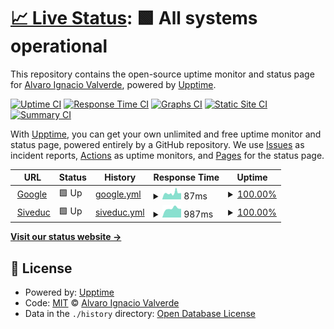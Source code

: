 # [📈 Live Status](https://valrojo.github.io/vigiasiveduc/): <!--live status--> **🟩 All systems operational**

This repository contains the open-source uptime monitor and status page for [Alvaro Ignacio Valverde](https://valrojo.github.io/vigiasiveduc/), powered by [Upptime](https://github.com/upptime/upptime).

[![Uptime CI](https://github.com/Valrojo/vigiasiveduc/workflows/Uptime%20CI/badge.svg)](https://github.com/Valrojo/vigiasiveduc/actions?query=workflow%3A%22Uptime+CI%22)
[![Response Time CI](https://github.com/Valrojo/vigiasiveduc/workflows/Response%20Time%20CI/badge.svg)](https://github.com/Valrojo/vigiasiveduc/actions?query=workflow%3A%22Response+Time+CI%22)
[![Graphs CI](https://github.com/Valrojo/vigiasiveduc/workflows/Graphs%20CI/badge.svg)](https://github.com/Valrojo/vigiasiveduc/actions?query=workflow%3A%22Graphs+CI%22)
[![Static Site CI](https://github.com/Valrojo/vigiasiveduc/workflows/Static%20Site%20CI/badge.svg)](https://github.com/Valrojo/vigiasiveduc/actions?query=workflow%3A%22Static+Site+CI%22)
[![Summary CI](https://github.com/Valrojo/vigiasiveduc/workflows/Summary%20CI/badge.svg)](https://github.com/Valrojo/vigiasiveduc/actions?query=workflow%3A%22Summary+CI%22)

With [Upptime](https://upptime.js.org), you can get your own unlimited and free uptime monitor and status page, powered entirely by a GitHub repository. We use [Issues](https://github.com/Valrojo/vigiasiveduc/issues) as incident reports, [Actions](https://github.com/Valrojo/vigiasiveduc/actions) as uptime monitors, and [Pages](https://valrojo.github.io/vigiasiveduc/) for the status page.

<!--start: status pages-->
<!-- This summary is generated by Upptime (https://github.com/upptime/upptime) -->
<!-- Do not edit this manually, your changes will be overwritten -->
<!-- prettier-ignore -->
| URL | Status | History | Response Time | Uptime |
| --- | ------ | ------- | ------------- | ------ |
| <img alt="" src="https://favicons.githubusercontent.com/www.google.com" height="13"> [Google](https://www.google.com) | 🟩 Up | [google.yml](https://github.com/Valrojo/vigiasiveduc/commits/HEAD/history/google.yml) | <details><summary><img alt="Response time graph" src="./graphs/google/response-time-week.png" height="20"> 87ms</summary><br><a href="https://valrojo.github.io/vigiasiveduc//history/google"><img alt="Response time 87" src="https://img.shields.io/endpoint?url=https%3A%2F%2Fraw.githubusercontent.com%2FValrojo%2Fvigiasiveduc%2FHEAD%2Fapi%2Fgoogle%2Fresponse-time.json"></a><br><a href="https://valrojo.github.io/vigiasiveduc//history/google"><img alt="24-hour response time 88" src="https://img.shields.io/endpoint?url=https%3A%2F%2Fraw.githubusercontent.com%2FValrojo%2Fvigiasiveduc%2FHEAD%2Fapi%2Fgoogle%2Fresponse-time-day.json"></a><br><a href="https://valrojo.github.io/vigiasiveduc//history/google"><img alt="7-day response time 87" src="https://img.shields.io/endpoint?url=https%3A%2F%2Fraw.githubusercontent.com%2FValrojo%2Fvigiasiveduc%2FHEAD%2Fapi%2Fgoogle%2Fresponse-time-week.json"></a><br><a href="https://valrojo.github.io/vigiasiveduc//history/google"><img alt="30-day response time 87" src="https://img.shields.io/endpoint?url=https%3A%2F%2Fraw.githubusercontent.com%2FValrojo%2Fvigiasiveduc%2FHEAD%2Fapi%2Fgoogle%2Fresponse-time-month.json"></a><br><a href="https://valrojo.github.io/vigiasiveduc//history/google"><img alt="1-year response time 87" src="https://img.shields.io/endpoint?url=https%3A%2F%2Fraw.githubusercontent.com%2FValrojo%2Fvigiasiveduc%2FHEAD%2Fapi%2Fgoogle%2Fresponse-time-year.json"></a></details> | <details><summary><a href="https://valrojo.github.io/vigiasiveduc//history/google">100.00%</a></summary><a href="https://valrojo.github.io/vigiasiveduc//history/google"><img alt="All-time uptime 100.00%" src="https://img.shields.io/endpoint?url=https%3A%2F%2Fraw.githubusercontent.com%2FValrojo%2Fvigiasiveduc%2FHEAD%2Fapi%2Fgoogle%2Fuptime.json"></a><br><a href="https://valrojo.github.io/vigiasiveduc//history/google"><img alt="24-hour uptime 100.00%" src="https://img.shields.io/endpoint?url=https%3A%2F%2Fraw.githubusercontent.com%2FValrojo%2Fvigiasiveduc%2FHEAD%2Fapi%2Fgoogle%2Fuptime-day.json"></a><br><a href="https://valrojo.github.io/vigiasiveduc//history/google"><img alt="7-day uptime 100.00%" src="https://img.shields.io/endpoint?url=https%3A%2F%2Fraw.githubusercontent.com%2FValrojo%2Fvigiasiveduc%2FHEAD%2Fapi%2Fgoogle%2Fuptime-week.json"></a><br><a href="https://valrojo.github.io/vigiasiveduc//history/google"><img alt="30-day uptime 100.00%" src="https://img.shields.io/endpoint?url=https%3A%2F%2Fraw.githubusercontent.com%2FValrojo%2Fvigiasiveduc%2FHEAD%2Fapi%2Fgoogle%2Fuptime-month.json"></a><br><a href="https://valrojo.github.io/vigiasiveduc//history/google"><img alt="1-year uptime 100.00%" src="https://img.shields.io/endpoint?url=https%3A%2F%2Fraw.githubusercontent.com%2FValrojo%2Fvigiasiveduc%2FHEAD%2Fapi%2Fgoogle%2Fuptime-year.json"></a></details>
| <img alt="" src="https://favicons.githubusercontent.com/siveducmd.uach.cl" height="13"> [Siveduc](https://siveducmd.uach.cl) | 🟩 Up | [siveduc.yml](https://github.com/Valrojo/vigiasiveduc/commits/HEAD/history/siveduc.yml) | <details><summary><img alt="Response time graph" src="./graphs/siveduc/response-time-week.png" height="20"> 987ms</summary><br><a href="https://valrojo.github.io/vigiasiveduc//history/siveduc"><img alt="Response time 987" src="https://img.shields.io/endpoint?url=https%3A%2F%2Fraw.githubusercontent.com%2FValrojo%2Fvigiasiveduc%2FHEAD%2Fapi%2Fsiveduc%2Fresponse-time.json"></a><br><a href="https://valrojo.github.io/vigiasiveduc//history/siveduc"><img alt="24-hour response time 944" src="https://img.shields.io/endpoint?url=https%3A%2F%2Fraw.githubusercontent.com%2FValrojo%2Fvigiasiveduc%2FHEAD%2Fapi%2Fsiveduc%2Fresponse-time-day.json"></a><br><a href="https://valrojo.github.io/vigiasiveduc//history/siveduc"><img alt="7-day response time 987" src="https://img.shields.io/endpoint?url=https%3A%2F%2Fraw.githubusercontent.com%2FValrojo%2Fvigiasiveduc%2FHEAD%2Fapi%2Fsiveduc%2Fresponse-time-week.json"></a><br><a href="https://valrojo.github.io/vigiasiveduc//history/siveduc"><img alt="30-day response time 987" src="https://img.shields.io/endpoint?url=https%3A%2F%2Fraw.githubusercontent.com%2FValrojo%2Fvigiasiveduc%2FHEAD%2Fapi%2Fsiveduc%2Fresponse-time-month.json"></a><br><a href="https://valrojo.github.io/vigiasiveduc//history/siveduc"><img alt="1-year response time 987" src="https://img.shields.io/endpoint?url=https%3A%2F%2Fraw.githubusercontent.com%2FValrojo%2Fvigiasiveduc%2FHEAD%2Fapi%2Fsiveduc%2Fresponse-time-year.json"></a></details> | <details><summary><a href="https://valrojo.github.io/vigiasiveduc//history/siveduc">100.00%</a></summary><a href="https://valrojo.github.io/vigiasiveduc//history/siveduc"><img alt="All-time uptime 100.00%" src="https://img.shields.io/endpoint?url=https%3A%2F%2Fraw.githubusercontent.com%2FValrojo%2Fvigiasiveduc%2FHEAD%2Fapi%2Fsiveduc%2Fuptime.json"></a><br><a href="https://valrojo.github.io/vigiasiveduc//history/siveduc"><img alt="24-hour uptime 100.00%" src="https://img.shields.io/endpoint?url=https%3A%2F%2Fraw.githubusercontent.com%2FValrojo%2Fvigiasiveduc%2FHEAD%2Fapi%2Fsiveduc%2Fuptime-day.json"></a><br><a href="https://valrojo.github.io/vigiasiveduc//history/siveduc"><img alt="7-day uptime 100.00%" src="https://img.shields.io/endpoint?url=https%3A%2F%2Fraw.githubusercontent.com%2FValrojo%2Fvigiasiveduc%2FHEAD%2Fapi%2Fsiveduc%2Fuptime-week.json"></a><br><a href="https://valrojo.github.io/vigiasiveduc//history/siveduc"><img alt="30-day uptime 100.00%" src="https://img.shields.io/endpoint?url=https%3A%2F%2Fraw.githubusercontent.com%2FValrojo%2Fvigiasiveduc%2FHEAD%2Fapi%2Fsiveduc%2Fuptime-month.json"></a><br><a href="https://valrojo.github.io/vigiasiveduc//history/siveduc"><img alt="1-year uptime 100.00%" src="https://img.shields.io/endpoint?url=https%3A%2F%2Fraw.githubusercontent.com%2FValrojo%2Fvigiasiveduc%2FHEAD%2Fapi%2Fsiveduc%2Fuptime-year.json"></a></details>

<!--end: status pages-->

[**Visit our status website →**](https://valrojo.github.io/vigiasiveduc/)

## 📄 License

- Powered by: [Upptime](https://github.com/upptime/upptime)
- Code: [MIT](./LICENSE) © [Alvaro Ignacio Valverde](https://valrojo.github.io/vigiasiveduc/)
- Data in the `./history` directory: [Open Database License](https://opendatacommons.org/licenses/odbl/1-0/)

